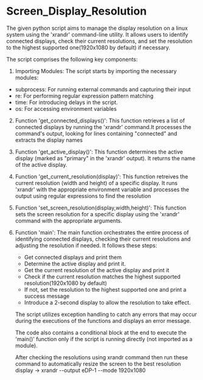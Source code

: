 # Screen_Display_Resolution

The given python script aims to manage the display resolution on a linux system using the 'xrandr' command-line utility. It allows users to identify connected displays, check their current resolutions,
and set the resolution to the highest supported one(1920x1080 by default) if necessary. 

The script comprises the following key components:

1. Importing Modules: The script starts by importing the necessary modules:
- subprocess: For running external commands and capturing their input
- re: For performing regular expression pattern matching
- time: For introducing delays in the script.
- os: For accessing environment variables

2. Function 'get_connected_displays()': This function retrieves a list of connected displays by running the 'xrandr' command.It processes the command's output, looking for lines containing "connected"
   and extracts the display names

3. Function 'get_active_display()': This function determines the active display (marked as "primary" in the 'xrandr' output). It returns the name of the active display.

4. Function 'get_current_resolution(display)': This function retreives the current resolution (width and height) of a specific display. It runs 'xrandr' with the appropriate environment variable
  and processes the output using regular expressions to find the resolution

5. Function 'set_screen_resolution(display,width,height)': This function sets the screen resolution for a specific display using the 'xrandr' command with the appropriate arguments.

6. Function 'main': The main function orchestrates the entire process of identifying connected displays, checking their current resolutions and adjusting the resolution if needed. It follows these
   steps:
   - Get connected displays and print them
   - Determine the active display and print it.
   - Get the current resolution of the active display and print it
   - Check if the current resolution matches the highest supported resolution(1920x1080 by default)
   - If not, set the resolution to the highest supported one and print a success message
   - Introduce a 2-second display to allow the resolution to take effect.
  
   The script utilizes exception handling to catch any errors that may occur during the executions of the functions and displays an error message.

   The code also contains a conditional block at the end to execute the 'main()' function only if the script is running directly (not imported as a module).

   After checking the resolutions using xrandr command then run these command to automatically resize the screen to the best resolution display -> xrandr --output eDP-1 --mode 1920x1080
